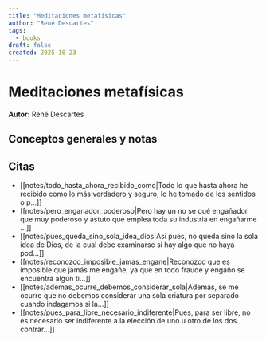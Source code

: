 ```yaml
---
title: "Meditaciones metafísicas"
author: "René Descartes"
tags:
  - books
draft: false
created: 2025-10-23
---
```


# Meditaciones metafísicas

**Autor:** René Descartes


## Conceptos generales y notas



## Citas
- [[notes/todo_hasta_ahora_recibido_como|Todo lo que hasta ahora he recibido como lo más verdadero y seguro, lo he tomado de los sentidos o p...]]
- [[notes/pero_enganador_poderoso|Pero hay un no se qué engañador que muy poderoso y astuto que emplea toda su industria en engañarme ...]]
- [[notes/pues_queda_sino_sola_idea_dios|Así pues, no queda sino la sola idea de Dios, de la cual debe examinarse si hay algo que no haya pod...]]
- [[notes/reconozco_imposible_jamas_engane|Reconozco que es imposible que jamás me engañe, ya que en todo fraude y engaño se encuentra algún ti...]]
- [[notes/ademas_ocurre_debemos_considerar_sola|Además, se me ocurre que no debemos considerar una sola criatura por separado cuando indagamos si la...]]
- [[notes/pues_para_libre_necesario_indiferente|Pues, para ser libre, no es necesario ser indiferente a la elección de uno u otro de los dos contrar...]]
